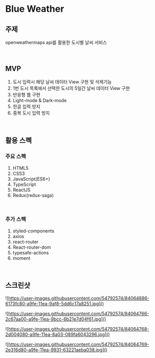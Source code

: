 # Blue Weather

## 주제

openweathermaps api를 활용한 도시별 날씨 서비스

<br />

## MVP

1. 도시 입력시 해당 날씨 데이터 View 구현 및 삭제기능
2. 1번 도시 목록에서 선택한 도시의 5일간 날씨 데이터 View 구현
3. 반응형 웹 구현
4. Light-mode & Dark-mode
5. 한글 입력 방지
6. 중복 도시 입력 방지

<br />

## 활용 스펙

### 주요 스펙

1. HTML5
2. CSS3
3. JavaScript(ES6+)
4. TypeScript
5. ReactJS
6. Redux(redux-saga)

<br />

### 추가 스펙

1. styled-components
2. axios
3. react-router
4. React-router-dom
5. typesafe-actions
6. moment

<br />

## 스크린샷

![https://user-images.githubusercontent.com/54792574/84064886-6173fc80-a9fe-11ea-9af8-5dd6c17a8251.jpg]()

![https://user-images.githubusercontent.com/54792574/84064766-2c67aa00-a9fe-11ea-9bcc-6b21e7d04f61.jpg]()

![https://user-images.githubusercontent.com/54792574/84064768-2d004080-a9fe-11ea-8a03-089fa6043296.jpg]()

![https://user-images.githubusercontent.com/54792574/84064769-2e316d80-a9fe-11ea-9931-63221aeba038.jpg]()
